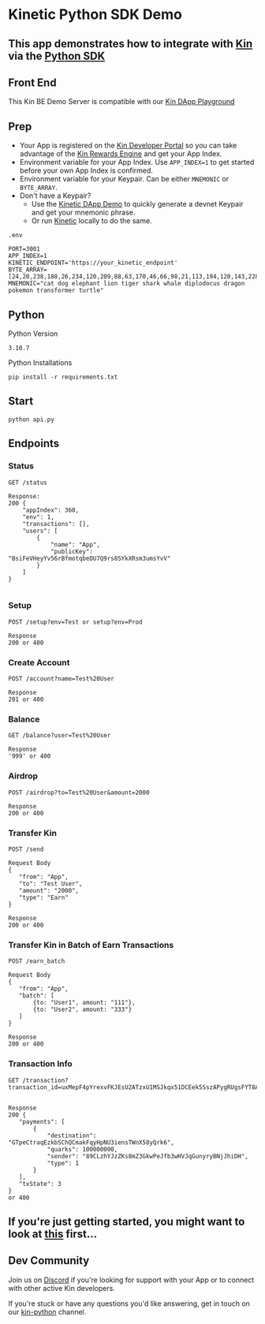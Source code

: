 # Kinetic Python SDK Demo


## This app demonstrates how to integrate with [Kin](https://developer.kin.org/) via the [Python SDK](https://github.com/kin-labs/kinetic-python-sdk)



## Front End
This Kin BE Demo Server is compatible with our [Kin DApp Playground](https://github.com/kin-starters/kin-dapp-playground)

## Prep
- Your App is registered on the [Kin Developer Portal](https://portal.kin.org/) so you can take advantage of the [Kin Rewards Engine](https://developer.kin.org/docs/the-kre-explained/) and get your App Index. 
- Environment variable for your App Index. Use `APP_INDEX=1` to get started before your own App Index is confirmed.
- Environment variable for your Keypair. Can be either `MNEMONIC` or `BYTE_ARRAY`. 
- Don't have a Keypair? 
    - Use the [Kinetic DApp Demo](https://github.com/kin-starters/kin-dapp-kinetic) to quickly generate a devnet Keypair and get your mnemonic phrase.
    - Or run [Kinetic](https://developer.kin.org/docs/developers/kinetic-deployment#running-kinetic-locally) locally to do the same.

`.env`

```
PORT=3001
APP_INDEX=1
KINETIC_ENDPOINT='https://your_kinetic_endpoint'
BYTE_ARRAY=[24,20,238,188,26,234,120,209,88,63,170,46,66,98,21,113,194,120,143,228,231,37,91,0,242,32,180,99,243,179,57,144,11,233,235,235,203,20,105,33,47,140,152,253,12,148,72,175,141,253,242,110,225,110,21,211,118,87,99,99,99,99,99,99]
MNEMONIC="cat dog elephant lion tiger shark whale diplodocus dragon pokemon transformer turtle"

```

## Python

Python Version
```
3.10.7
```

Python Installations

```
pip install -r requirements.txt
```

## Start

```
python api.py
```

## Endpoints
### Status
```
GET /status

Response:
200 {
    "appIndex": 360,
    "env": 1,
    "transactions": [],
    "users": [
        {
            "name": "App",
            "publicKey": "BsiFeVHeyYv56rBfmotqbeDU7Q9rs8SYkXRsm3umsYvV"
        }
    ]
}


```

### Setup
 ```
 POST /setup?env=Test or setup?env=Prod

Response
200 or 400
```
### Create Account
 ```
 POST /account?name=Test%20User

Response
201 or 400
```
### Balance
 ```
 GET /balance?user=Test%20User

Response
'999' or 400
```
### Airdrop
 ```
 POST /airdrop?to=Test%20User&amount=2000

Response
200 or 400
```
### Transfer Kin
 ```
 POST /send

 Request Body
 {
    "from": "App",
    "to": "Test User",
    "amount": "2000",
    "type": "Earn"
}

Response
200 or 400
```
### Transfer Kin in Batch of Earn Transactions
 ```
 POST /earn_batch

 Request Body
 {
    "from": "App",
    "batch": [
        {to: "User1", amount: "111"}, 
        {to: "User2", amount: "333"}
    ]
}

Response
200 or 400
```
### Transaction Info
 ```
 GET /transaction?transaction_id=uxMepF4pYrexvFKJEsU2ATzxU1MSJkqx51DCEek5SszAPygRUgsFYT8Ai6yJYLyKBJuqTd4sBnsC9wDWpCFWXi4


Response
200 {
    "payments": [
        {
            "destination": "GTpeCtraqEzkbSChQCmakFqyHpNU3iensTWnX58yQrk6",
            "quarks": 100000000,
            "sender": "89CLzhYJzZKs8mZ3GkwPeJfb3wHVJqGunyryBNjJhiDH",
            "type": 1
        }
    ],
    "txState": 3
} 
or 400
```

## If you're just getting started, you might want to look at [this](https://developer.kin.org/docs/developers) first...

## Dev Community
Join us on [Discord](https://discord.com/invite/kdRyUNmHDn) if you're looking for support with your App or to connect with other active Kin developers.

If you're stuck or have any questions you'd like answering, get in touch on our [kin-python](https://discord.com/channels/808859554997469244/811117079268818964) channel.

